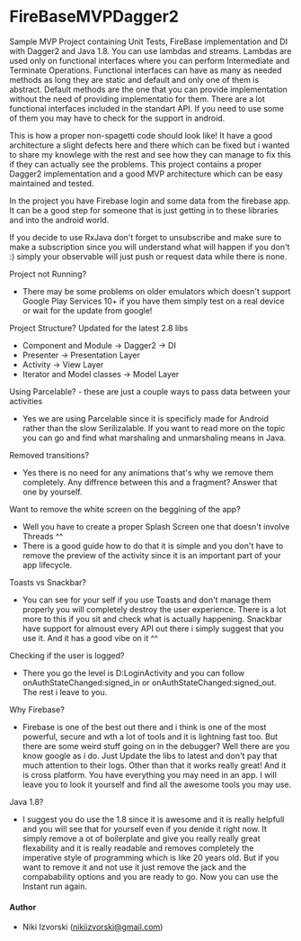 FireBaseMVPDagger2
==========

Sample MVP Project containing Unit Tests, FireBase implementation and DI with Dagger2 and Java 1.8. You can use lambdas and streams. Lambdas are used only on functional interfaces where you can perform Intermediate and Terminate Operations. Functional interfaces can have as many as needed methods as long they are static and default and only one of them is abstract. Default methods are the one that you can provide implementation without the need of providing implementatio for them. There are a lot functional interfaces included in the standart API. If you need to use some of them you may have to check for the support in android.

This is how a proper non-spagetti code should look like! It have a good architecture a slight defects here and there which can be fixed but i wanted to share my knowlege with the rest and see how they can manage to fix this if they can actually see the problems. This project contains a proper Dagger2 implementation and a good MVP architecture which can be easy maintained and tested.

In the project you have Firebase login and some data from the firebase app. It can be a good step for someone that is just getting in to these libraries and into the android world.

If you decide to use RxJava don't forget to unsubscribe and make sure to make a subscription since you will understand what will happen if you don't :) simply your observable will just push or request data while there is none.

Project not Running? 

- There may be some problems on older emulators which doesn't support Google Play Services 10+ if you have them simply test on a real device or wait for the update from google!

Project Structure? Updated for the latest 2.8 libs

- Component and Module -> Dagger2 -> DI
- Presenter -> Presentation Layer
- Activity -> View Layer
- Iterator and Model classes -> Model Layer

Using Parcelable? - these are just a couple ways to pass data between your activities

- Yes we are using Parcelable since it is specificly made for Android rather than the slow Serilizalable. If you want to read more on the topic you can go and find what marshaling and unmarshaling means in Java.

Removed transitions?

- Yes there is no need for any animations that's why we remove them completely. Any diffrence between this and a fragment? Answer that one by yourself.

Want to remove the white screen on the beggining of the app?

- Well you have to create a proper Splash Screen one that doesn't involve Threads ^^
- There is a good guide how to do that it is simple and you don't have to remove the preview of the activity since it is an important part of your app lifecycle.

Toasts vs Snackbar?

- You can see for your self if you use Toasts and don't manage them properly you will completely destroy the user experience. There is a lot more to this if you sit and check what is actually happening. Snackbar have support for almoust every API out there i simply suggest that you use it. And it has a good vibe on it ^^

Checking if the user is logged?

- There you go the level is D:LoginActivity and you can follow onAuthStateChanged:signed_in or onAuthStateChanged:signed_out. The rest i leave to you.

Why Firebase?

- Firebase is one of the best out there and i think is one of the most powerful, secure and wth a lot of tools and it is lightning fast too. But there are some weird stuff going on in the debugger? Well there are you know google as i do. Just Update the libs to latest and don't pay that much attention to their logs. Other than that it works really great! And it is cross platform. You have everything you may need in an app. I will leave you to look it yourself and find all the awesome tools you may use.

Java 1.8?

- I suggest you do use the 1.8 since it is awesome and it is really helpfull and you will see that for yourself even if you denide it right now. It simply remove a ot of boilerplate and give you really really great flexability and it is really readable and removes completely the imperative style of programming which is like 20 years old. But if you want to remove it and not use it just remove the jack and the compabability options and you are ready to go. Now you can use the Instant run again.

#### Author

- Niki Izvorski (nikiizvorski@gmail.com)
